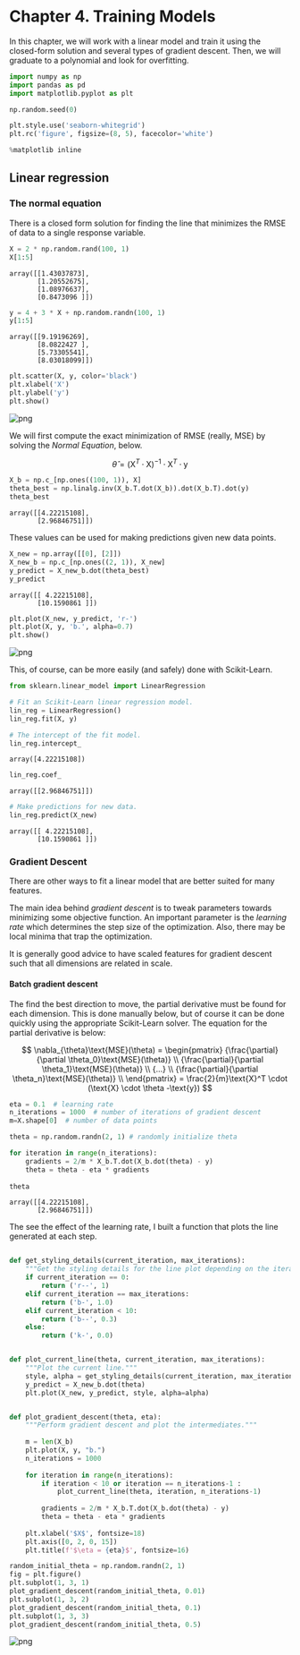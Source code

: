 # Chapter 4. Training Models

In this chapter, we will work with a linear model and train it using the closed-form solution and several types of gradient descent.
Then, we will graduate to a polynomial and look for overfitting.


```python
import numpy as np
import pandas as pd
import matplotlib.pyplot as plt

np.random.seed(0)

plt.style.use('seaborn-whitegrid')
plt.rc('figure', figsize=(8, 5), facecolor='white')
```


```python
%matplotlib inline
```

## Linear regression

### The normal equation

There is a closed form solution for finding the line that minimizes the RMSE of data to a single response variable.


```python
X = 2 * np.random.rand(100, 1)
X[1:5]
```




    array([[1.43037873],
           [1.20552675],
           [1.08976637],
           [0.8473096 ]])




```python
y = 4 + 3 * X + np.random.randn(100, 1)
y[1:5]
```




    array([[9.19196269],
           [8.0822427 ],
           [5.73305541],
           [8.03018099]])




```python
plt.scatter(X, y, color='black')
plt.xlabel('X')
plt.ylabel('y')
plt.show()
```


![png](homl_ch04_files/homl_ch04_6_0.png)


We will first compute the exact minimization of RMSE (really, MSE) by solving the *Normal Equation*, below.

$$
\hat{\theta} = (\boldsymbol{\text{X}}^T \cdot \text{X})^{-1} \cdot \text{X}^T \cdot \text{y}
$$


```python
X_b = np.c_[np.ones((100, 1)), X]
theta_best = np.linalg.inv(X_b.T.dot(X_b)).dot(X_b.T).dot(y)
theta_best
```




    array([[4.22215108],
           [2.96846751]])



These values can be used for making predictions given new data points.


```python
X_new = np.array([[0], [2]])
X_new_b = np.c_[np.ones((2, 1)), X_new]
y_predict = X_new_b.dot(theta_best)
y_predict
```




    array([[ 4.22215108],
           [10.1590861 ]])




```python
plt.plot(X_new, y_predict, 'r-')
plt.plot(X, y, 'b.', alpha=0.7)
plt.show()
```


![png](homl_ch04_files/homl_ch04_11_0.png)


This, of course, can be more easily (and safely) done with Scikit-Learn.


```python
from sklearn.linear_model import LinearRegression

# Fit an Scikit-Learn linear regression model.
lin_reg = LinearRegression()
lin_reg.fit(X, y)

# The intercept of the fit model.
lin_reg.intercept_
```




    array([4.22215108])




```python
lin_reg.coef_
```




    array([[2.96846751]])




```python
# Make predictions for new data.
lin_reg.predict(X_new)
```




    array([[ 4.22215108],
           [10.1590861 ]])



### Gradient Descent

There are other ways to fit a linear model that are better suited for many features.

The main idea behind *gradient descent* is to tweak parameters towards minimizing some objective function.
An important parameter is the *learning rate* which determines the step size of the optimization.
Also, there may be local minima that trap the optimization.

It is generally good advice to have scaled features for gradient descent such that all dimensions are related in scale.

#### Batch gradient descent

The find the best direction to move, the partial derivative must be found for each dimension.
This is done manually below, but of course it can be done quickly using the appropriate Scikit-Learn solver.
The equation for the partial derivative is below:

$$
\nabla_{\theta}\text{MSE}(\theta) =
\begin{pmatrix}
    {\frac{\partial}{\partial \theta_0}\text{MSE}(\theta)} \\
    {\frac{\partial}{\partial \theta_1}\text{MSE}(\theta)} \\
    {...} \\
    {\frac{\partial}{\partial \theta_n}\text{MSE}(\theta)} \\
    \end{pmatrix} =
\frac{2}{m}\text{X}^T \cdot (\text{X} \cdot \theta -\text{y})
$$


```python
eta = 0.1  # learning rate
n_iterations = 1000  # number of iterations of gradient descent
m=X.shape[0]  # number of data points

theta = np.random.randn(2, 1) # randomly initialize theta

for iteration in range(n_iterations):
    gradients = 2/m * X_b.T.dot(X_b.dot(theta) - y)
    theta = theta - eta * gradients
    
theta
```




    array([[4.22215108],
           [2.96846751]])



The see the effect of the learning rate, I built a function that plots the line generated at each step.


```python

def get_styling_details(current_iteration, max_iterations):
    """Get the styling details for the line plot depending on the iteration."""
    if current_iteration == 0:
        return ('r--', 1)
    elif current_iteration == max_iterations:
        return ('b-', 1.0)
    elif current_iteration < 10:
        return ('b--', 0.3)
    else:
        return ('k-', 0.0)


def plot_current_line(theta, current_iteration, max_iterations):
    """Plot the current line."""
    style, alpha = get_styling_details(current_iteration, max_iterations)
    y_predict = X_new_b.dot(theta)
    plt.plot(X_new, y_predict, style, alpha=alpha)


def plot_gradient_descent(theta, eta):
    """Perform gradient descent and plot the intermediates."""
    
    m = len(X_b)
    plt.plot(X, y, "b.")
    n_iterations = 1000
    
    for iteration in range(n_iterations):
        if iteration < 10 or iteration == n_iterations-1 :
            plot_current_line(theta, iteration, n_iterations-1)
        
        gradients = 2/m * X_b.T.dot(X_b.dot(theta) - y)
        theta = theta - eta * gradients
    
    plt.xlabel('$X$', fontsize=18)
    plt.axis([0, 2, 0, 15])
    plt.title(f'$\eta = {eta}$', fontsize=16)
```


```python
random_initial_theta = np.random.randn(2, 1)
fig = plt.figure()
plt.subplot(1, 3, 1)
plot_gradient_descent(random_initial_theta, 0.01)
plt.subplot(1, 3, 2)
plot_gradient_descent(random_initial_theta, 0.1)
plt.subplot(1, 3, 3)
plot_gradient_descent(random_initial_theta, 0.5)
```


![png](homl_ch04_files/homl_ch04_20_0.png)



```python

```
